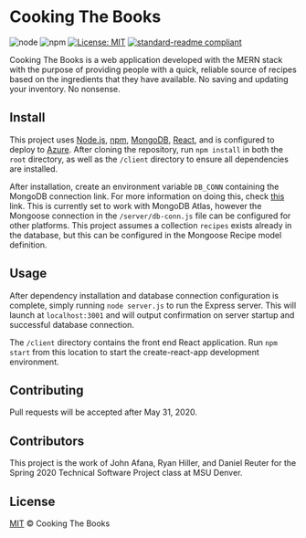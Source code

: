 # Cooking The Books
![node](https://img.shields.io/node/v/express)
![npm](https://img.shields.io/npm/v/npm)
[![License: MIT](https://img.shields.io/badge/License-MIT-yellow.svg)](https://opensource.org/licenses/MIT)
[![standard-readme compliant](https://img.shields.io/badge/readme%20style-standard-brightgreen.svg?style=flat-square)](https://github.com/RichardLitt/standard-readme)


Cooking The Books is a web application developed with the MERN stack with the purpose of providing people with a quick, reliable source of recipes based on the ingredients that they have available. No saving and updating your inventory. No nonsense.

## Install

This project uses [Node.js](http://nodejs.org), [npm](https://npmjs.com), [MongoDB](https://www.mongodb.com/), [React](https://reactjs.org/), and is configured to deploy to [Azure](https://azure.microsoft.com/en-us/). After cloning the repository, run ```npm install``` in both the `root` directory, as well as the `/client` directory to ensure all dependencies are installed.

After installation, create an environment variable `DB_CONN` containing the MongoDB connection link. For more information on doing this, check [this](https://create-react-app.dev/docs/adding-custom-environment-variables/) link. This is currently set to work with MongoDB Atlas, however the Mongoose connection in the `/server/db-conn.js` file can be configured for other platforms. This project assumes a collection `recipes` exists already in the database, but this can be configured in the Mongoose Recipe model definition.

## Usage

After dependency installation and database connection configuration is complete, simply running `node server.js` to run the Express server. This will launch at `localhost:3001` and will output confirmation on server startup and successful database connection.

The `/client` directory contains the front end React application. Run `npm start` from this location to start the create-react-app development environment.

## Contributing

Pull requests will be accepted after May 31, 2020.

## Contributors

This project is the work of John Afana, Ryan Hiller, and Daniel Reuter for the Spring 2020 Technical Software Project class at MSU Denver.

## License

[MIT](LICENSE) © Cooking The Books